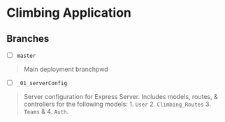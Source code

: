 # Climbing Application

## Branches
- [ ] `master`
> Main deployment branchpwd

- [ ] `_01_serverConfig`
> Server configuration for Express Server. Includes models, routes, & controllers for the following models: 1. `User` 2. `Climbing_Routes` 3. `Teams` & 4. `Auth`.